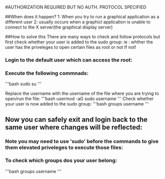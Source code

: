 #AUTHORIZATION REQUIRED BUT NO AUTH. PROTOCOL SPECIFIED 

##When does it happen?
1: When you try to run a graphical application as a different user
2: usually occurs when a graphicl application is unable to connect to the X server(the graphical display server)


##How to solve this
There are many ways to check and follow protocols but first check whether your user is added to the sudo group:
ie : whther the user has the priveleges to open certain files as root or not
If not!
### Login to the default user which can access the root:
### Execute the following commnads:
'''bash
sudo su
'''

Replace the username with the username of the file where you are trying to open/run the file:
'''bash 
usermod -aG sudo username
'''
Check whether your user is now added to the sudo group:
'''bash
groups username
'''
## Now you can safely exit and login back to the same user where changes will be reflected:
### Note you may need to use 'sudo' before the commands to give them elevated priveleges to execute those files:

### To check which groups dos your user belong:
'''bash
groups username
'''
